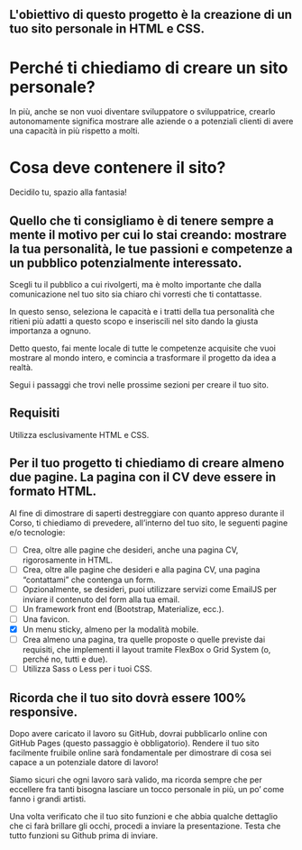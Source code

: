 ## L'obiettivo di questo progetto è la creazione di un tuo sito personale in HTML e CSS.

# Perché ti chiediamo di creare un sito personale?

In più, anche se non vuoi diventare sviluppatore o sviluppatrice, crearlo autonomamente significa mostrare alle aziende o a potenziali clienti di avere una capacità in più rispetto a molti.

# Cosa deve contenere il sito?

Decidilo tu, spazio alla fantasia!

## Quello che ti consigliamo è di tenere sempre a mente il motivo per cui lo stai creando: mostrare la tua personalità, le tue passioni e competenze a un pubblico potenzialmente interessato. 

Scegli tu il pubblico a cui rivolgerti, ma è molto importante che dalla comunicazione nel tuo sito sia chiaro chi vorresti che ti contattasse.

In questo senso, seleziona le capacità e i tratti della tua personalità che ritieni più adatti a questo scopo e inseriscili nel sito dando la giusta importanza a ognuno.

Detto questo, fai mente locale di tutte le competenze acquisite che vuoi mostrare al mondo intero, e comincia a trasformare il progetto da idea a realtà.

Segui i passaggi che trovi nelle prossime sezioni per creare il tuo sito.

## 
## Requisiti

Utilizza esclusivamente HTML e CSS.

## Per il tuo progetto ti chiediamo di creare almeno due pagine. La pagina con il CV deve essere in formato HTML.

Al fine di dimostrare di saperti destreggiare con quanto appreso durante il Corso, ti chiediamo di prevedere, all’interno del tuo sito, le seguenti pagine e/o tecnologie:

- [ ] Crea, oltre alle pagine che desideri, anche una pagina CV, rigorosamente in HTML.
- [ ] Crea, oltre alle pagine che desideri e alla pagina CV, una pagina “contattami” che contenga un form.
- [ ] Opzionalmente, se desideri, puoi utilizzare servizi come EmailJS per inviare il contenuto del form alla tua email.
- [ ] Un framework front end (Bootstrap, Materialize, ecc.).
- [ ] Una favicon.
- [X] Un menu sticky, almeno per la modalità mobile.
- [ ] Crea almeno una pagina, tra quelle proposte o quelle previste dai requisiti, che implementi il layout tramite FlexBox o Grid System (o, perché no, tutti e due).
- [ ] Utilizza Sass o Less per i tuoi CSS.

## Ricorda che il tuo sito dovrà essere 100% responsive.

Dopo avere caricato il lavoro su GitHub, dovrai pubblicarlo online con GitHub Pages (questo passaggio è obbligatorio). Rendere il tuo sito facilmente fruibile online sarà fondamentale per dimostrare di cosa sei capace a un potenziale datore di lavoro!

Siamo sicuri che ogni lavoro sarà valido, ma ricorda sempre che per eccellere fra tanti bisogna lasciare un tocco personale in più, un po’ come fanno i grandi artisti.

Una volta verificato che il tuo sito funzioni e che abbia qualche dettaglio che ci farà brillare gli occhi, procedi a inviare la presentazione. Testa che tutto funzioni su Github prima di inviare.
